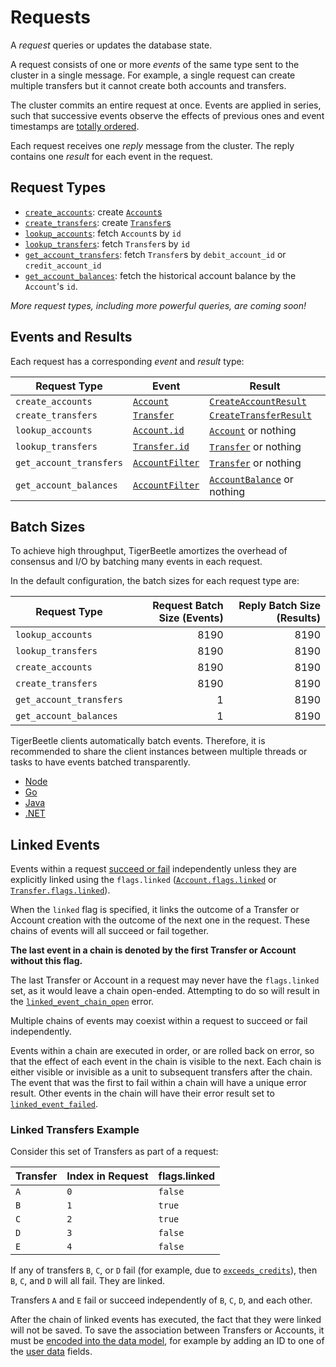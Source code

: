 # Requests

A _request_ queries or updates the database state.

A request consists of one or more _events_ of the same type sent to the cluster in a single message.
For example, a single request can create multiple transfers but it cannot create both accounts and
transfers.

The cluster commits an entire request at once. Events are applied in series, such that successive
events observe the effects of previous ones and event timestamps are
[totally ordered](../../develop/time.md#timestamps-are-totally-ordered).

Each request receives one _reply_ message from the cluster. The reply contains one _result_ for each
event in the request.

## Request Types

- [`create_accounts`](./create_accounts.md): create [`Account`s](../accounts.md)
- [`create_transfers`](./create_transfers.md): create [`Transfer`s](../transfers.md)
- [`lookup_accounts`](./lookup_accounts.md): fetch `Account`s by `id`
- [`lookup_transfers`](./lookup_transfers.md): fetch `Transfer`s by `id`
- [`get_account_transfers`](./get_account_transfers.md): fetch `Transfer`s by `debit_account_id` or
  `credit_account_id`
- [`get_account_balances`](./get_account_balances.md): fetch the historical account balance by the
  `Account`'s `id`.

_More request types, including more powerful queries, are coming soon!_

## Events and Results

Each request has a corresponding _event_ and _result_ type:

| Request Type            | Event                                               | Result                                                          |
| ----------------------- | --------------------------------------------------- | --------------------------------------------------------------- |
| `create_accounts`       | [`Account`](./create_accounts.md#Event)             | [`CreateAccountResult`](./create_accounts.md#Result)            |
| `create_transfers`      | [`Transfer`](./create_transfers.md#Event)           | [`CreateTransferResult`](./create_transfers.md#Result)          |
| `lookup_accounts`       | [`Account.id`](./lookup_accounts.md#Event)          | [`Account`](./lookup_accounts.md#Result) or nothing             |
| `lookup_transfers`      | [`Transfer.id`](./lookup_transfers.md#Event)        | [`Transfer`](./lookup_transfers.md#Result) or nothing           |
| `get_account_transfers` | [`AccountFilter`](./get_account_transfers.md#Event) | [`Transfer`](./get_account_transfers.md#Result) or nothing      |
| `get_account_balances`  | [`AccountFilter`](./get_account_balances.md#Event)  | [`AccountBalance`](./get_account_balances.md#Result) or nothing |

## Batch Sizes

To achieve high throughput, TigerBeetle amortizes the overhead of consensus and I/O by batching many
events in each request.

In the default configuration, the batch sizes for each request type are:

| Request Type            | Request Batch Size (Events) | Reply Batch Size (Results) |
| ----------------------- | --------------------------: | -------------------------: |
| `lookup_accounts`       |                        8190 |                       8190 |
| `lookup_transfers`      |                        8190 |                       8190 |
| `create_accounts`       |                        8190 |                       8190 |
| `create_transfers`      |                        8190 |                       8190 |
| `get_account_transfers` |                           1 |                       8190 |
| `get_account_balances`  |                           1 |                       8190 |

TigerBeetle clients automatically batch events. Therefore, it is recommended to share the client
instances between multiple threads or tasks to have events batched transparently.

- [Node](/src/clients/node/README.md#batching)
- [Go](/src/clients/go/README.md#batching)
- [Java](/src/clients/java/README.md#batching)
- [.NET](/src/clients/dotnet/README.md#batching)

## Linked Events

Events within a request [succeed or fail](../api-reference/operations/create_transfers.md#result)
independently unless they are explicitly linked using the `flags.linked`
([`Account.flags.linked`](../api-reference/accounts.md#flagslinked) or
[`Transfer.flags.linked`](../api-reference/transfers.md#flagslinked)).

When the `linked` flag is specified, it links the outcome of a Transfer or Account creation with the
outcome of the next one in the request. These chains of events will all succeed or fail together.

**The last event in a chain is denoted by the first Transfer or Account without this flag.**

The last Transfer or Account in a request may never have the `flags.linked` set, as it would leave a
chain open-ended. Attempting to do so will result in the
[`linked_event_chain_open`](../api-reference/operations/create_transfers.md#linked_event_chain_open)
error.

Multiple chains of events may coexist within a request to succeed or fail independently.

Events within a chain are executed in order, or are rolled back on error, so that the effect of each
event in the chain is visible to the next. Each chain is either visible or invisible as a unit to
subsequent transfers after the chain. The event that was the first to fail within a chain will have
a unique error result. Other events in the chain will have their error result set to
[`linked_event_failed`](../api-reference/operations/create_transfers.md#linked_event_failed).

### Linked Transfers Example

Consider this set of Transfers as part of a request:

| Transfer | Index in Request | flags.linked |
| -------- | ---------------- | ------------ |
| `A`      | `0`              | `false`      |
| `B`      | `1`              | `true`       |
| `C`      | `2`              | `true`       |
| `D`      | `3`              | `false`      |
| `E`      | `4`              | `false`      |

If any of transfers `B`, `C`, or `D` fail (for example, due to
[`exceeds_credits`](../api-reference/operations/create_transfers.md#exceeds_credits)), then `B`,
`C`, and `D` will all fail. They are linked.

Transfers `A` and `E` fail or succeed independently of `B`, `C`, `D`, and each other.

After the chain of linked events has executed, the fact that they were linked will not be saved. To
save the association between Transfers or Accounts, it must be
[encoded into the data model](../develop/data-modeling.md), for example by adding an ID to one of
the [user data](../develop/data-modeling.md#user_data) fields.
